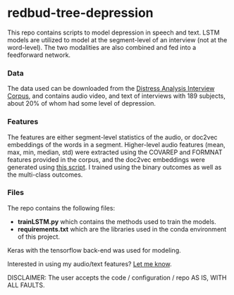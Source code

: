 # redbud-tree-depression
This repo contains scripts to model depression in speech and text. LSTM models are utilized to model at the segment-level of an interview (not at the word-level). The two modalities are also combined and fed into a feedforward network. 

### Data
The data used can be downloaded from the [Distress Analysis Interview Corpus](http://dcapswoz.ict.usc.edu/), and contains audio video, and text of interviews with 189 subjects, about 20% of whom had some level of depression.

### Features
The features are either segment-level statistics of the audio, or doc2vec embeddings of the words in a segment. Higher-level audio features (mean, max, min, median, std) were extracted using the COVAREP and FORMNAT features provided in the corpus, and the doc2vec embeddings were generated using [this script](https://github.com/talhanai/sweet-wrapper-embeddings). I trained using the binary outcomes as well as the multi-class outcomes.

### Files
The repo contains the following files:

- **trainLSTM.py** which contains the methods used to train the models.
- **requirements.txt** which are the libraries used in the conda environment of this project.

Keras with the tensorflow back-end was used for modeling.

Interested in using my audio/text features? [Let me know](mailto:tuka@mit.edu).



DISCLAIMER: The user accepts the code / configuration / repo AS IS, WITH ALL FAULTS.
